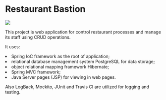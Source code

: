 
# Restaurant Bastion

<a href="https://travis-ci.org/alextimonov/RestaurantBastion/builds">
<img src="https://travis-ci.org/alextimonov/RestaurantBastion.svg?branch=master" style="max-width:100%;"></a>


<p>This project is web application for control restaurant processes and manage its staff using CRUD operations.</p>
<p>It uses:
<li>Spring IoC framework as the root of application;</li>
<li>relational database management system PostgreSQL for data storage;</li>
<li>object relational mapping framework Hibernate;</li> 
<li>Spring MVC framework;</li>
<li>Java Server pages (JSP) for viewing in web pages.</li></p>
<p>Also LogBack, Mockito, JUnit and Travis CI are utilized for logging and testing.</p>
